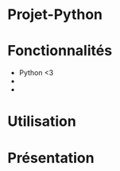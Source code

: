 ﻿<!DOCTYPE html>
<html>

<head>
  <meta charset="utf-8">
  <meta name="viewport" content="width=device-width, initial-scale=1.0">
  <link rel="stylesheet" href="https://stackedit.io/style.css" />
</head>

<body class="stackedit">
  <div class="stackedit__html"><h1 id="projet-python">Projet-Python</h1>
<h1 id="fonctionnalités">Fonctionnalités</h1>
<ul>
<li>Python <3</li>
<li></li>
<li></li>
</ul>
<h1 id="utilisation">Utilisation</h1>
<h1 id="présentation">Présentation</h1>
</div>
</body>

</html>


